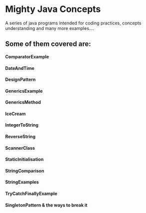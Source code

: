 # Mighty Java Concepts
A series of java programs intended for coding practices, concepts understanding and many more examples....

## Some of them covered are:

#### ComparatorExample
#### DateAndTime
#### DesignPattern
#### GenericsExample
#### GenericsMethod
#### IceCream
#### IntegerToString
#### ReverseString
#### ScannerClass
#### StaticInitialisation
#### StringComparison
#### StringExamples
#### TryCatchFinallyExample
#### SingletonPattern & the ways to break it
